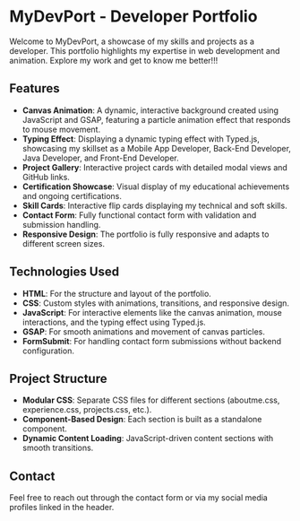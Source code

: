 # MyDevPort - Developer Portfolio

Welcome to MyDevPort, a showcase of my skills and projects as a developer. This portfolio highlights my expertise in web development and animation. Explore my work and get to know me better!!!

## Features

- **Canvas Animation**: A dynamic, interactive background created using JavaScript and GSAP, featuring a particle animation effect that responds to mouse movement.
- **Typing Effect**: Displaying a dynamic typing effect with Typed.js, showcasing my skillset as a Mobile App Developer, Back-End Developer, Java Developer, and Front-End Developer.
- **Project Gallery**: Interactive project cards with detailed modal views and GitHub links.
- **Certification Showcase**: Visual display of my educational achievements and ongoing certifications.
- **Skill Cards**: Interactive flip cards displaying my technical and soft skills.
- **Contact Form**: Fully functional contact form with validation and submission handling.
- **Responsive Design**: The portfolio is fully responsive and adapts to different screen sizes.

## Technologies Used

- **HTML**: For the structure and layout of the portfolio.
- **CSS**: Custom styles with animations, transitions, and responsive design.
- **JavaScript**: For interactive elements like the canvas animation, mouse interactions, and the typing effect using Typed.js.
- **GSAP**: For smooth animations and movement of canvas particles.
- **FormSubmit**: For handling contact form submissions without backend configuration.

## Project Structure

- **Modular CSS**: Separate CSS files for different sections (aboutme.css, experience.css, projects.css, etc.).
- **Component-Based Design**: Each section is built as a standalone component.
- **Dynamic Content Loading**: JavaScript-driven content sections with smooth transitions.

## Contact

Feel free to reach out through the contact form or via my social media profiles linked in the header.
